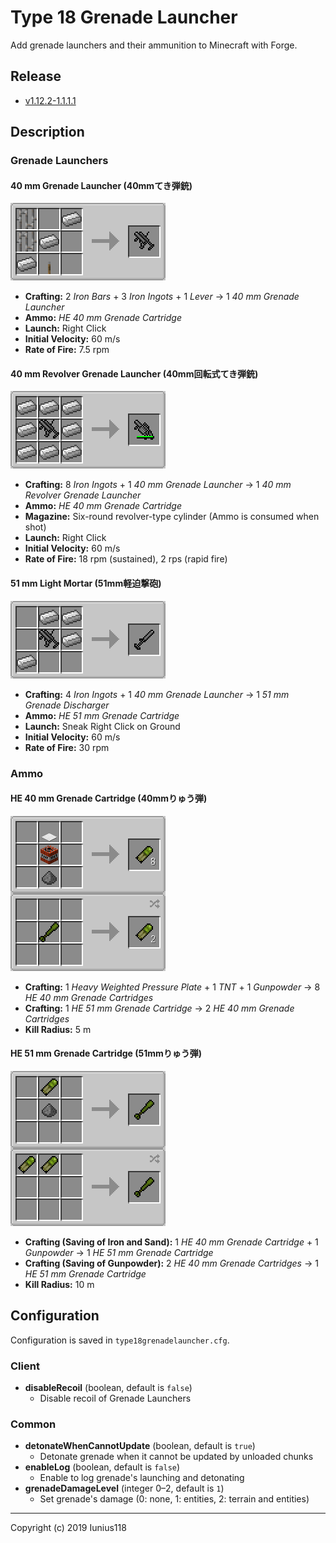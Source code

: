 # Type 18 Grenade Launcher

Add grenade launchers and their ammunition to Minecraft with Forge.

## Release

- [v1.12.2-1.1.1.1](https://github.com/Iunius118/Type18GrenadeLauncher/releases/tag/v1.12.2-1.1.1.1)

## Description

### Grenade Launchers

#### 40 mm Grenade Launcher (40mmてき弾銃)

<img src="docs/img/recipe_grenade_launcher.png" title="Recipe: 40 mm Grenade Launcher">

- **Crafting:** 2 *Iron Bars* + 3 *Iron Ingots* + 1 *Lever* → 1 *40 mm Grenade Launcher*
- **Ammo:** *HE 40 mm Grenade Cartridge*
- **Launch:** Right Click
- **Initial Velocity:** 60 m/s
- **Rate of Fire:** 7.5 rpm

#### 40 mm Revolver Grenade Launcher (40mm回転式てき弾銃)

<img src="docs/img/recipe_grenade_launcher_revolver.png" title="Recipe: 40 mm Revolver Grenade Launcher">

- **Crafting:** 8 *Iron Ingots* + 1 *40 mm Grenade Launcher* → 1 *40 mm Revolver Grenade Launcher*
- **Ammo:** *HE 40 mm Grenade Cartridge*
- **Magazine:** Six-round revolver-type cylinder (Ammo is consumed when shot)
- **Launch:** Right Click
- **Initial Velocity:** 60 m/s
- **Rate of Fire:** 18 rpm (sustained), 2 rps (rapid fire)

#### 51 mm Light Mortar (51mm軽迫撃砲)

<img src="docs/img/recipe_grenade_discharger.png" title="Recipe: 51 mm Grenade Discharger">

- **Crafting:** 4 *Iron Ingots* + 1 *40 mm Grenade Launcher* → 1 *51 mm Grenade Discharger*
- **Ammo:** *HE 51 mm Grenade Cartridge*
- **Launch:** Sneak Right Click on Ground
- **Initial Velocity:** 60 m/s
- **Rate of Fire:** 30 rpm

### Ammo

#### HE 40 mm Grenade Cartridge (40mmりゅう弾)

<img src="docs/img/recipe_grenade_40.png" title="Recipes: HE 40 mm Grenade Cartridge">

- **Crafting:** 1 *Heavy Weighted Pressure Plate* + 1 *TNT* + 1 *Gunpowder* → 8 *HE 40 mm Grenade Cartridges*
- **Crafting:** 1 *HE 51 mm Grenade Cartridge* → 2 *HE 40 mm Grenade Cartridges*
- **Kill Radius:** 5 m

#### HE 51 mm Grenade Cartridge (51mmりゅう弾)

<img src="docs/img/recipe_grenade_51.png" title="Recipes: HE 51 mm Grenade Cartridge">

- **Crafting (Saving of Iron and Sand):** 1 *HE 40 mm Grenade Cartridge* + 1 *Gunpowder* → 1 *HE 51 mm Grenade Cartridge*
- **Crafting (Saving of Gunpowder):** 2 *HE 40 mm Grenade Cartridges* → 1 *HE 51 mm Grenade Cartridge*
- **Kill Radius:** 10 m

## Configuration

Configuration is saved in `type18grenadelauncher.cfg`.

### Client

- **disableRecoil** (boolean, default is `false`)
  - Disable recoil of Grenade Launchers

### Common

- **detonateWhenCannotUpdate** (boolean, default is `true`)
  - Detonate grenade when it cannot be updated by unloaded chunks
- **enableLog** (boolean, default is `false`)
  - Enable to log grenade's launching and detonating
- **grenadeDamageLevel** (integer 0–2, default is `1`)
  - Set grenade's damage (0: none, 1: entities, 2: terrain and entities)

---
Copyright (c) 2019 Iunius118
